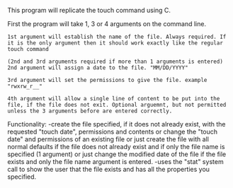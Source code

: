 This program will replicate the touch command using C.

First the program will take 1, 3 or 4 arguments on the command line.

	1st argument will establish the name of the file. Always required. If it is the only argument then it should work exactly like the regular touch command

	(2nd and 3rd arguments required if more than 1 arguments is entered)
	2nd argument will assign a date to the file. "MM/DD/YYYY"

	3rd argument will set the permissions to give the file. example "rwxrw_r__"

	4th argument will allow a single line of content to be put into the file, if the file does not exit. Optional arguemnt, but not permitted unless the 3 arguments before are entered correctly.

Functionality:
	-create the file specified, if it does not already exist, with the requested "touch date", permissions and contents or change the "touch date" and permissions of an existing file or just create the file with all normal defaults if the file does not already exist and if only the file name is specified (1 argument) or just change the modified date of the file if the file exists and only the file name argument is entered.
	-uses the "stat" system call to show the user that the file exists and has all the properties you specified.